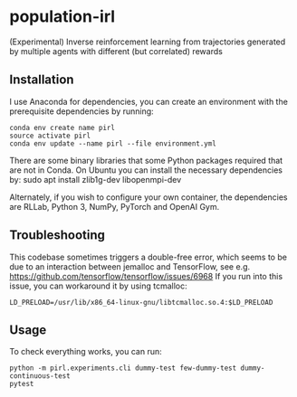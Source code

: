 # population-irl
(Experimental) Inverse reinforcement learning from trajectories generated by multiple agents with different (but correlated) rewards

## Installation

I use Anaconda for dependencies, you can create an environment with the prerequisite dependencies by running:
	
	conda env create name pirl
	source activate pirl
	conda env update --name pirl --file environment.yml 

There are some binary libraries that some Python packages required that are not in Conda. On Ubuntu you can install the necessary dependencies by:
  sudo apt install zlib1g-dev libopenmpi-dev 

Alternately, if you wish to configure your own container, the dependencies are RLLab, Python 3, NumPy, PyTorch and OpenAI Gym.

## Troubleshooting

This codebase sometimes triggers a double-free error, which seems to be due to an interaction between jemalloc and TensorFlow, see e.g. https://github.com/tensorflow/tensorflow/issues/6968 If you run into this issue, you can workaround it by using tcmalloc:

	LD_PRELOAD=/usr/lib/x86_64-linux-gnu/libtcmalloc.so.4:$LD_PRELOAD

## Usage

To check everything works, you can run:

	python -m pirl.experiments.cli dummy-test few-dummy-test dummy-continuous-test
	pytest
